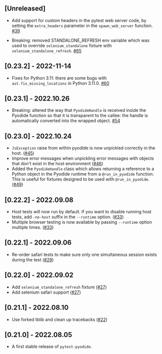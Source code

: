 ## [Unreleased]

- Add support for custom headers in the pytest web server code, by setting
  the `extra_headers` parameter in the `spawn_web_server` function.
  [#39](https://github.com/pyodide/pytest-pyodide/pull/39)

- Breaking: removed STANDALONE_REFRESH env variable which was used to
  override `selenium_standalone` fixture with `selenium_standalone_refresh`.
  [#65](https://github.com/pyodide/pytest-pyodide/pull/65)

## [0.23.2] - 2022-11-14

- Fixes for Python 3.11: there are some bugs with `ast.fix_missing_locations` in
  Python 3.11.0.
  [#60](https://github.com/pyodide/pytest-pyodide/pull/60)

## [0.23.1] - 2022.10.26

- Breaking: altered the way that `PyodideHandle` is received inside the Pyodide
  function so that it is transparent to the callee: the handle is automatically
  converted into the wrapped object.
  [#54](https://github.com/pyodide/pytest-pyodide/pull/54)

## [0.23.0] - 2022.10.24

- `JsException` raise from within pyodide is now unpickled correctly in the host. ([#45](https://github.com/pyodide/pytest-pyodide/issues/45))
- Improve error messages when unpickling error messages with objects that don't exist in the host environment
   ([#46](https://github.com/pyodide/pytest-pyodide/issues/46))
- Added the `PyodideHandle` class which allows returning a reference to a Python
  object in the Pyodide runtime from a `@run_in_pyodide` function. This is
  useful for fixtures designed to be used with `@run_in_pyodide`.
  ([#49](https://github.com/pyodide/pytest-pyodide/issues/49))

## [0.22.2] - 2022.09.08

- Host tests will now run by default. If you want to disable running host tests, add `-no-host` suffix in the `--runtime` option. ([#33](https://github.com/pyodide/pytest-pyodide/pull/33))
- Multiple browser testing is now available by passing `--runtime` option multiple times. ([#33](https://github.com/pyodide/pytest-pyodide/pull/33))

## [0.22.1] - 2022.09.06

- Re-order safari tests to make sure only one simultaneous session exists during the test ([#29](https://github.com/pyodide/pytest-pyodide/pull/29))

## [0.22.0] - 2022.09.02

- Add `selenium_standalone_refresh` fixture ([#27](https://github.com/pyodide/pytest-pyodide/pull/27))
- Add selenium safari support ([#27](https://github.com/pyodide/pytest-pyodide/pull/27))

## [0.21.1] - 2022.08.10

- Use forked tblib and clean up tracebacks ([#22](https://github.com/pyodide/pytest-pyodide/pull/22))


## [0.21.0] - 2022.08.05

- A first stable release of `pytest-pyodide`.
